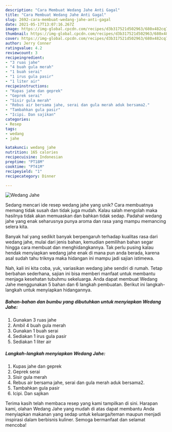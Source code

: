 ```yaml
---
description: "Cara Membuat Wedang Jahe Anti Gagal"
title: "Cara Membuat Wedang Jahe Anti Gagal"
slug: 2692-cara-membuat-wedang-jahe-anti-gagal
date: 2021-05-17T13:07:16.267Z
image: https://img-global.cpcdn.com/recipes/d3b317521d502963/680x482cq70/wedang-jahe-foto-resep-utama.jpg
thumbnail: https://img-global.cpcdn.com/recipes/d3b317521d502963/680x482cq70/wedang-jahe-foto-resep-utama.jpg
cover: https://img-global.cpcdn.com/recipes/d3b317521d502963/680x482cq70/wedang-jahe-foto-resep-utama.jpg
author: Jerry Conner
ratingvalue: 4.2
reviewcount: 3
recipeingredient:
- "3 ruas jahe"
- "4 buah gula merah"
- "1 buah serai"
- "1 irus gula pasir"
- "1 liter air"
recipeinstructions:
- "Kupas jahe dan geprek"
- "Geprek serai"
- "Sisir gula merah"
- "Rebus air bersama jahe, serai dan gula merah aduk bersama2."
- "Tambahkan gula pasir"
- "Icipi. Dan sajikan"
categories:
- Resep
tags:
- wedang
- jahe

katakunci: wedang jahe 
nutrition: 165 calories
recipecuisine: Indonesian
preptime: "PT18M"
cooktime: "PT41M"
recipeyield: "1"
recipecategory: Dinner

---
```



![Wedang Jahe](https://img-global.cpcdn.com/recipes/d3b317521d502963/680x482cq70/wedang-jahe-foto-resep-utama.jpg)

Sedang mencari ide resep wedang jahe yang unik? Cara membuatnya memang tidak susah dan tidak juga mudah. Kalau salah mengolah maka hasilnya tidak akan memuaskan dan bahkan tidak sedap. Padahal wedang jahe yang enak seharusnya punya aroma dan rasa yang mampu memancing selera kita.



Banyak hal yang sedikit banyak berpengaruh terhadap kualitas rasa dari wedang jahe, mulai dari jenis bahan, kemudian pemilihan bahan segar hingga cara membuat dan menghidangkannya. Tak perlu pusing kalau hendak menyiapkan wedang jahe enak di mana pun anda berada, karena asal sudah tahu triknya maka hidangan ini mampu jadi sajian istimewa.


Nah, kali ini kita coba, yuk, variasikan wedang jahe sendiri di rumah. Tetap berbahan sederhana, sajian ini bisa memberi manfaat untuk membantu menjaga kesehatan tubuhmu sekeluarga. Anda dapat membuat Wedang Jahe menggunakan 5 bahan dan 6 langkah pembuatan. Berikut ini langkah-langkah untuk menyiapkan hidangannya.

<!--inarticleads1-->

##### Bahan-bahan dan bumbu yang dibutuhkan untuk menyiapkan Wedang Jahe:

1. Gunakan 3 ruas jahe
1. Ambil 4 buah gula merah
1. Gunakan 1 buah serai
1. Sediakan 1 irus gula pasir
1. Sediakan 1 liter air




<!--inarticleads2-->

##### Langkah-langkah menyiapkan Wedang Jahe:

1. Kupas jahe dan geprek
1. Geprek serai
1. Sisir gula merah
1. Rebus air bersama jahe, serai dan gula merah aduk bersama2.
1. Tambahkan gula pasir
1. Icipi. Dan sajikan




Terima kasih telah membaca resep yang kami tampilkan di sini. Harapan kami, olahan Wedang Jahe yang mudah di atas dapat membantu Anda menyiapkan makanan yang sedap untuk keluarga/teman maupun menjadi inspirasi dalam berbisnis kuliner. Semoga bermanfaat dan selamat mencoba!

